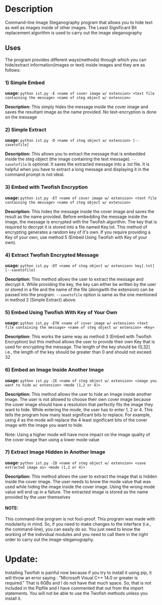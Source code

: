 # Description 
Command-line Image Steganography program that allows you to hide text as well as images inside of other images. 
The Least Significant Bit replacement algorithm is used to carry out the image steganography 


## Uses
The program provides different ways(methods) through which you can hide/extract information(images or text) inside images and they are as follows: 

### 1) Simple Embed 
**usage:** `python ist.py -E <name of cover image w/ extension> <text file containing the message> <name of steg object w/ extension>`

**Description:** This simply hides the message inside the cover image and saves the resultant image as the name provided. No text-encryption is done on the message

### 2) Simple Extract 
**usage:** `python ist.py -D <name of steg object w/ extension> [--savetofile]`

**Description:** This allows you to extract the message that is embedded inside the steg object (the image containing the text message). `--savetofile` is optional. It saves the extracted message into a .txt file. It is helpful when you have to extract a long message and displaying it in the command prompt is not ideal. 

### 3) Embed with Twofish Encryption
**usage:** `python ist.py -ET <name of cover image w/ extension> <text file containing the message> <name of steg object w/ extension>`

**Description:** This hides the message inside the cover image and saves the result as the name provided. Before embedding the message inside the image, the message is encrypted with the Twofish algorithm. The key that is required to decrypt it is stored into a file named Key.txt. This method of encrypting generates a random key of it's own. If you require providing a Key of your own, use method 5 (Embed Using Twofish with Key of your own).

### 4) Extract Twofish Encrypted Message 
**usage:** `python ist.py -DT <name of steg object w/ extension> key[.txt]  [--savetofile]`

**Description:** This method allows the user to extract the message and decrypt it. While providing the key, the key can either be written by the user or stored in a file and the name of the file (alongwith the extension) can be passed into the program. `--savetofile` option is same as the one mentioned in method 2 (Simple Extract) above. 

### 5) Embed Using Twofish With Key of Your Own
**usage:** `python ist.py -ETK <name of cover image w/ extension> <text file containing the message> <name of steg object w/ extension> <Key>`

**Description:** This works the same way as method 3 (Embed with Twofish Encryption) but this method allows the user to provide their own Key that is used for encrypting the message. The length of the key should be (0,32] i.e., the length of the key should be greater than 0 and should not exceed 32 

### 6) Embed an Image Inside Another Image 
**usage:** `python ist.py -IE <name of steg object w/ extension> <image you want to hide w/ extension> <mode (1,2 or 4)> `

**Description:** This method allows the user to hide an Image inside another image. The user is not allowed to choose their own cover image because the cover image should have a resolution that perfectly fits the image they want to hide. While entering the mode, the user has to enter 1, 2 or 4. This tells the program how many least significant bits to replace. For example, using 4 as the mode will replace the 4 least significant bits of the cover image with the image you want to hide. 

Note: Using a higher mode will have more impact on the image quality of the cover image than using a lower mode value

### 7) Extract Image Hidden in Another Image 
**usage:** `python ist.py -ID <name of steg object w/ extension> <save extracted image as> <mode (1,2 or 4)>`

**Description:** This method allows the user to extract the image that is hidden inside the cover image. The user needs to know the mode value that was used while hiding the image inside the cover image. Using the wrong mode value will end up in a failure. The extracted image is stored as the name provided by the user themselves




#### NOTE: 
This command-line program is not fool-proof. 
This program was made with modularity in mind. So, if you need to make changes to the interface (i.e., the command-line), you can easily do so. 
You just need to know the working of the individual modules and you need to call them in the right order to carry out the image-steganography. 


# Update:
Installing Twofish is painful now because if you try to install it using pip, it will throw an error saying : "Microsoft Visual C++ 14.0 or greater is required."
That is 6GBs and I do not have that much space. So, that is not included in the Pipfile and I have commented that out from the import statements. 
You will not be able to use the Twofish methods unless you install it. 

